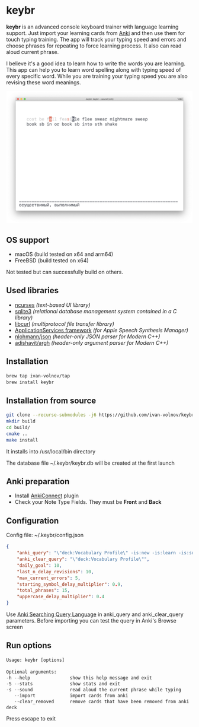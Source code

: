 # keybr

**keybr** is an advanced console keyboard trainer with language learning support.
Just import your learning cards from [Anki](https://apps.ankiweb.net)
and then use them for touch typing training.
The app will track your typing speed and errors and choose phrases
for repeating to force learning process.
It also can read aloud current phrase.

I believe it's a good idea to learn how to write the words you are learning.
This app can help you to learn word spelling along with typing speed
of every specific word.
While you are training your typing speed you are also revising these word meanings.

![screen](img/screen.png)

## OS support

- macOS (build tested on x64 and arm64)
- FreeBSD (build tested on x64)

Not tested but can successfully build on others.

## Used libraries

- [ncurses](https://invisible-island.net/ncurses)
*(text-based UI library)*
- [sqlite3](https://www.sqlite.org)
*(relational database management system contained in a C library)*
- [libcurl](https://curl.haxx.se/libcurl)
*(multiprotocol file transfer library)*
- [ApplicationServices framework](https://developer.apple.com/documentation/applicationservices)
*(for Apple Speech Synthesis Manager)*
- [nlohmann/json](https://github.com/nlohmann/json)
*(header-only JSON parser for Modern C++)*
- [adishavit/argh](https://github.com/adishavit/argh)
*(header-only argument parser for Modern C++)*

## Installation

```bash
brew tap ivan-volnov/tap
brew install keybr
```

## Installation from source

```bash
git clone --recurse-submodules -j6 https://github.com/ivan-volnov/keybr.git
mkdir build
cd build/
cmake ..
make install
```

It installs into /usr/local/bin directory

The database file ~/.keybr/keybr.db will be created at the first launch

## Anki preparation

- Install [AnkiConnect](https://ankiweb.net/shared/info/2055492159) plugin
- Check your Note Type Fields. They must be **Front** and **Back**

## Configuration

Config file: ~/.keybr/config.json

```json
{
    "anki_query": "\"deck:Vocabulary Profile\" -is:new -is:learn -is:suspended",
    "anki_clear_query": "\"deck:Vocabulary Profile\"",
    "daily_goal": 10,
    "last_n_delay_revisions": 10,
    "max_current_errors": 5,
    "starting_symbol_delay_multiplier": 0.9,
    "total_phrases": 15,
    "uppercase_delay_multiplier": 0.4
}
```

Use [Anki Searching Query Language](https://docs.ankiweb.net/#/searching)
in anki_query and anki_clear_query parameters.
Before importing you can test the query in Anki's Browse screen

## Run options

```text
Usage: keybr [options]

Optional arguments:
-h --help               show this help message and exit
-S --stats              show stats and exit
-s --sound              read aloud the current phrase while typing
   --import             import cards from anki
   --clear_removed      remove cards that have been removed from anki deck
```

Press escape to exit
